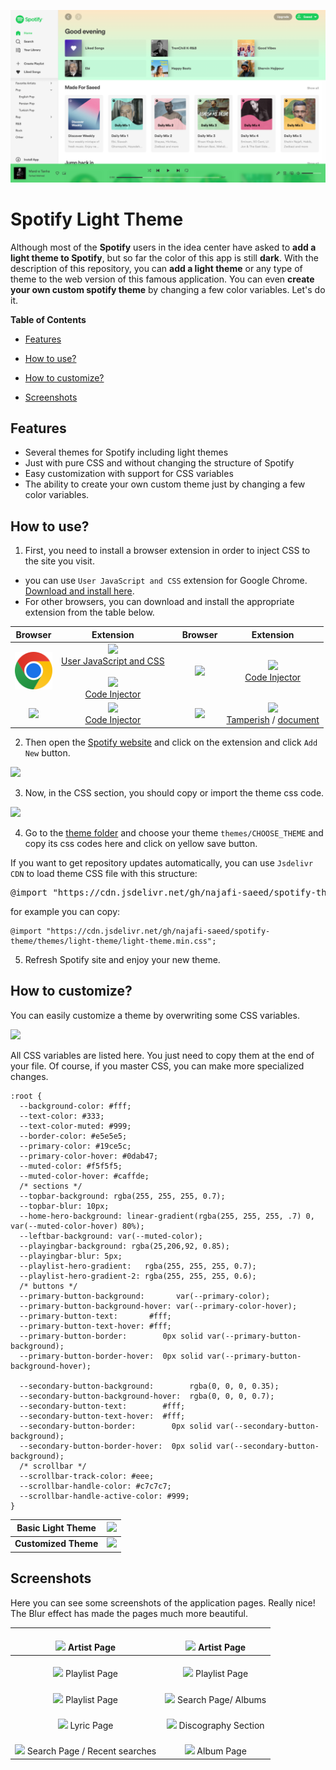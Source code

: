 ![Spotify Light Theme](assets/spotify-light-theme.png)

# Spotify Light Theme
Although most of the **Spotify** users in the idea center have asked to **add a light theme to Spotify**, but so far the color of this app is still **dark**.
With the description of this repository, you can **add a light theme** or any type of theme to the web version of this famous application. You can even **create your own custom spotify theme** by changing a few color variables. Let's do it.

**Table of Contents**

- [Features](#features)

- [How to use?](#how-to-use)

- [How to customize?](#how-to-customize)

- [Screenshots](#screenshots)

## Features

- Several themes for Spotify including light themes
- Just with pure CSS and without changing the structure of Spotify
- Easy customization with support for CSS variables
- The ability to create your own custom theme just by changing a few color variables.

## How to use?

1) First, you need to install a browser extension in order to inject CSS to the site you visit. 

- you can use `User JavaScript and CSS` extension for Google Chrome. [Download and install here](https://chrome.google.com/webstore/detail/user-javascript-and-css/nbhcbdghjpllgmfilhnhkllmkecfmpld?hl=en "Download and install here").
- For other browsers, you can download and install the appropriate extension from the table below.

| Browser        | Extension   |  | Browser | Extension |
| :------------: | :------------: | :------------: | :------------: | :------------: |
| <img src="assets/logo-chrome.svg" width="60"> | <img src="https://lh3.googleusercontent.com/1TSw8ZPwr2VvUZlY1cbAPOWo5cisrfpazmTpfGH4YWGTLCJLUq23LMSKuS5ee-bBP5C0GL8wsbpV9iQ9zLEQ6Dv8Vw=w128-h128-e365-rj-sc0x00ffffff" width="60"> <br/>[User JavaScript and CSS](https://chrome.google.com/webstore/detail/user-javascript-and-css/nbhcbdghjpllgmfilhnhkllmkecfmpld?hl=en "User JavaScript and CSS") <br/> <br/> <img src="https://lh3.googleusercontent.com/NVE-qSLw8B4rMpNaXBMOs6mHgEiD9EyIrW-gzyu307YIA6B_WUuPD6cfuCV5hEDqsWg4PPRoInc8ayTJz8nnNnD9sFw=w128-h128-e365-rj-sc0x00ffffff" width="60"> <br/> [Code Injector](https://chrome.google.com/webstore/detail/code-injector/edkcmfocepnifkbnbkmlcmegedeikdeb "Code Injector") | | <img src="https://www.mozilla.org/media/protocol/img/logos/firefox/browser/logo.svg" width="60"> | <img src="https://lh3.googleusercontent.com/NVE-qSLw8B4rMpNaXBMOs6mHgEiD9EyIrW-gzyu307YIA6B_WUuPD6cfuCV5hEDqsWg4PPRoInc8ayTJz8nnNnD9sFw=w128-h128-e365-rj-sc0x00ffffff" width="60"> <br/> [Code Injector](https://addons.mozilla.org/en-US/firefox/addon/codeinjector/ "Code Injector")   | 
| <img src="https://raw.githubusercontent.com/Lor-Saba/Code-Injector/master/readme-resources/browsers/edge-webkit.png" width="60"> | <img src="https://lh3.googleusercontent.com/NVE-qSLw8B4rMpNaXBMOs6mHgEiD9EyIrW-gzyu307YIA6B_WUuPD6cfuCV5hEDqsWg4PPRoInc8ayTJz8nnNnD9sFw=w128-h128-e365-rj-sc0x00ffffff" width="60"> <br/> [Code Injector](https://microsoftedge.microsoft.com/addons/detail/kgmlfocfgenookigofalapefagndnlnc")| | <img src="https://is1-ssl.mzstatic.com/image/thumb/Purple122/v4/d6/da/ed/d6daeda8-e1e0-d08e-e8fd-7fd0f401f1f3/AppIcon-0-0-1x_U007emarketing-0-0-0-10-0-0-sRGB-0-0-0-GLES2_U002c0-512MB-85-220-0-0.png/230x0w.webp" width="60"> | <img src="https://is3-ssl.mzstatic.com/image/thumb/Purple124/v4/59/bc/13/59bc134b-51d3-2e25-7828-5e9a3e820206/AppIcon-0-0-85-220-0-0-0-0-4-0-0-0-2x-sRGB-0-0-0-0-0.png/230x0w.webp" width="60"> <br/> [Tamperish](https://apps.apple.com/cd/app/tamperish-for-safari/id1516885392?mt=12 "Tamperish") / [document](https://github.com/username0x0a/Tamperish "document") |

2) Then open the [Spotify website](https://open.spotify.com/ "Spotify website") and click on the extension and click `Add New` button.

![](https://i.ibb.co/hMm6YxJ/image.png)

3) Now, in the CSS section, you should copy or import the theme css code.

![](https://i.ibb.co/M2XcZrj/image.png)

4) Go to the [theme folder](https://github.com/najafi-saeed/spotify-theme/tree/development/themes "folder") and choose your theme `themes/CHOOSE_THEME` and copy its css codes here and click on yellow save button. 

If you want to get repository updates automatically, you can use `Jsdelivr CDN` to load theme CSS file with this structure:

<pre>@import "https://cdn.jsdelivr.net/gh/najafi-saeed/spotify-theme/themes/<b>theme-folder</b>/<b>theme-file</b>.min.css";</pre>

for example you can copy:
```
@import "https://cdn.jsdelivr.net/gh/najafi-saeed/spotify-theme/themes/light-theme/light-theme.min.css";
```

5) Refresh Spotify site and enjoy your new theme.

## How to customize?
You can easily customize a theme by overwriting some CSS variables.

![](https://i.ibb.co/c3fV8Bj/image.png)

All CSS variables are listed here. You just need to copy them at the end of your file. Of course, if you master CSS, you can make more specialized changes.

```
:root {
  --background-color: #fff;
  --text-color: #333;
  --text-color-muted: #999;
  --border-color: #e5e5e5;
  --primary-color: #19ce5c;
  --primary-color-hover: #0dab47;
  --muted-color: #f5f5f5;
  --muted-color-hover: #caffde;
  /* sections */
  --topbar-background: rgba(255, 255, 255, 0.7);
  --topbar-blur: 10px;
  --home-hero-background: linear-gradient(rgba(255, 255, 255, .7) 0, var(--muted-color-hover) 80%);
  --leftbar-background: var(--muted-color);
  --playingbar-background: rgba(25,206,92, 0.85);
  --playingbar-blur: 5px;
  --playlist-hero-gradient:   rgba(255, 255, 255, 0.7);
  --playlist-hero-gradient-2: rgba(255, 255, 255, 0.6);
  /* buttons */
  --primary-button-background:       var(--primary-color);
  --primary-button-background-hover: var(--primary-color-hover);
  --primary-button-text:       #fff;
  --primary-button-text-hover: #fff;
  --primary-button-border:        0px solid var(--primary-button-background);
  --primary-button-border-hover:  0px solid var(--primary-button-background-hover);

  --secondary-button-background:        rgba(0, 0, 0, 0.35);
  --secondary-button-background-hover:  rgba(0, 0, 0, 0.7);
  --secondary-button-text:        #fff;
  --secondary-button-text-hover:  #fff;
  --secondary-button-border:        0px solid var(--secondary-button-background);
  --secondary-button-border-hover:  0px solid var(--secondary-button-background);
  /* scrollbar */
  --scrollbar-track-color: #eee;
  --scrollbar-handle-color: #c7c7c7;
  --scrollbar-handle-active-color: #999;
}
```
| Basic Light Theme  |  ![](https://i.imgur.com/oD05z1b.png)  |
| :------------: | :------------: |
| **Customized Theme** | ![](https://i.imgur.com/XhM6ezX.png)  |

## Screenshots

Here you can see some screenshots of the application pages. Really nice! The Blur effect has made the pages much more beautiful.

| <br> ![](https://i.imgur.com/3ZVMZk1.png) Artist Page  | <br> ![](https://i.imgur.com/yd7dT1a.png) Artist Page  |
| :------------: | :------------: |
| <br> ![](https://i.imgur.com/rDAROdJ.png) Playlist Page  | <br>  ![](https://i.imgur.com/081S3TN.png) Playlist Page |
|  <br> ![](https://i.imgur.com/i0qgXgE.png) Playlist Page | <br> ![](https://i.imgur.com/ZlJremU.png) Search Page/ Albums |
| <br> ![](https://i.imgur.com/7QI84bD.png) Lyric Page | <br> ![](https://i.imgur.com/qDOvkqD.png) Discography Section |
| <br> ![](https://i.imgur.com/6qlBOf6.png) Search Page / Recent searches |  <br> ![](https://i.imgur.com/iATbZSe.png) Album Page |
